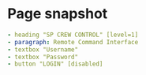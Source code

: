 # Page snapshot

```yaml
- heading "SP CREW CONTROL" [level=1]
- paragraph: Remote Command Interface
- textbox "Username"
- textbox "Password"
- button "LOGIN" [disabled]
```